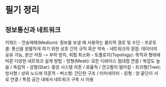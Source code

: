 # 필기 정리

## 정보통신과 네트워크
키워드
    - 전송매체(Medium): 정보를 보낼 때 사용하는 물리적 경로 및 수단
    - 프로토콜: 통신을 원활하게 하기 위한 상호 간의 규칙 혹은 약속
    - 네트워크의 장점: 데이터의 공유 가능, 분산 저장 -> 부하 방지, 위험 최소화
    - 토폴로지(Topology): 목적과 형태에 따른 다양한 네트워크 설계 방법 
      - 망형(Mesh): 모든 디바이스 점대점 연결 / 복잡도 높음 / 독립적
      - 성형(Star): 중앙 시스템 의존 / 효율적 / 견고함이 떨어짐
      - 트리형(Tree): 방사형 / 상위 노드에 의존적
      - 버스형: 간단한 구조 / 터미네이터
      - 링형 : 양 끝단이 서로 연결 / 특정 공간 내에서 네트워크 구축 시 이용
